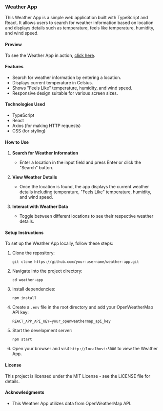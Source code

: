 ### Weather App

This Weather App is a simple web application built with TypeScript and React. It allows users to search for weather information based on location and displays details such as temperature, feels like temperature, humidity, and wind speed.

#### Preview

To see the Weather App in action, [click here](https://your-weather-app-url.com).

#### Features

- Search for weather information by entering a location.
- Displays current temperature in Celsius.
- Shows "Feels Like" temperature, humidity, and wind speed.
- Responsive design suitable for various screen sizes.

#### Technologies Used

- TypeScript
- React
- Axios (for making HTTP requests)
- CSS (for styling)

#### How to Use

1. **Search for Weather Information**
   - Enter a location in the input field and press Enter or click the "Search" button.

2. **View Weather Details**
   - Once the location is found, the app displays the current weather details including temperature, "Feels Like" temperature, humidity, and wind speed.

3. **Interact with Weather Data**
   - Toggle between different locations to see their respective weather details.

#### Setup Instructions

To set up the Weather App locally, follow these steps:

1. Clone the repository:
   ```
   git clone https://github.com/your-username/weather-app.git
   ```

2. Navigate into the project directory:
   ```
   cd weather-app
   ```

3. Install dependencies:
   ```
   npm install
   ```

4. Create a `.env` file in the root directory and add your OpenWeatherMap API key:
   ```
   REACT_APP_API_KEY=your_openweathermap_api_key
   ```

5. Start the development server:
   ```
   npm start
   ```

6. Open your browser and visit `http://localhost:3000` to view the Weather App.

#### License

This project is licensed under the MIT License - see the LICENSE file for details.

#### Acknowledgments

- This Weather App utilizes data from OpenWeatherMap API.